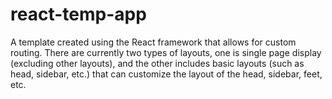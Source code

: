 # react-temp-app
A template created using the React framework that allows for custom routing. There are currently two types of layouts, one is single page display (excluding other layouts), and the other includes basic layouts (such as head, sidebar, etc.) that can customize the layout of the head, sidebar, feet, etc.
